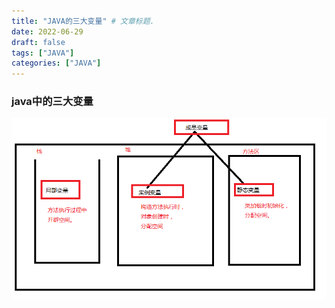 ```yaml
---
title: "JAVA的三大变量" # 文章标题.
date: 2022-06-29
draft: false
tags: ["JAVA"]
categories: ["JAVA"]
---
```


### java中的三大变量

![java中的三大变量](./java中的三大变量.png)